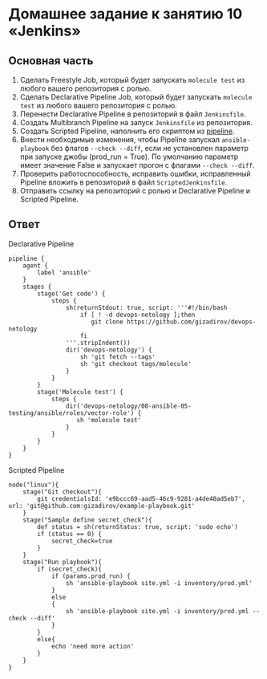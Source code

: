 # Домашнее задание к занятию 10 «Jenkins»

## Основная часть

1. Сделать Freestyle Job, который будет запускать `molecule test` из любого вашего репозитория с ролью.
2. Сделать Declarative Pipeline Job, который будет запускать `molecule test` из любого вашего репозитория с ролью.
3. Перенести Declarative Pipeline в репозиторий в файл `Jenkinsfile`.
4. Создать Multibranch Pipeline на запуск `Jenkinsfile` из репозитория.
5. Создать Scripted Pipeline, наполнить его скриптом из [pipeline](./pipeline).
6. Внести необходимые изменения, чтобы Pipeline запускал `ansible-playbook` без флагов `--check --diff`, если не установлен параметр при запуске джобы (prod_run = True). По умолчанию параметр имеет значение False и запускает прогон с флагами `--check --diff`.
7. Проверить работоспособность, исправить ошибки, исправленный Pipeline вложить в репозиторий в файл `ScriptedJenkinsfile`.
8. Отправить ссылку на репозиторий с ролью и Declarative Pipeline и Scripted Pipeline.

## Ответ

Declarative Pipeline
```
pipeline {
    agent {
        label 'ansible'
    }
    stages {
        stage('Get code') {
            steps {
                sh(returnStdout: true, script: '''#!/bin/bash
                    if [ ! -d devops-netology ];then
                       git clone https://github.com/gizadirov/devops-netology
                    fi
                '''.stripIndent())
                dir('devops-netology') {
                    sh 'git fetch --tags'
                    sh 'git checkout tags/molecule'
                }
            }
        }
        stage('Molecule test') {
            steps {
                dir('devops-netology/08-ansible-05-testing/ansible/roles/vector-role') {
                   sh 'molecule test'
                }
            }
        }
    }
}
```

Scripted Pipeline
```
node("linux"){
    stage("Git checkout"){
        git credentialsId: 'e9bccc69-aad5-46c9-9281-a4de40ad5eb7', url: 'git@github.com:gizadirov/example-playbook.git'
    }
    stage("Sample define secret_check"){
        def status = sh(returnStatus: true, script: 'sudo echo')
        if (status == 0) {
            secret_check=true
        }
    }
    stage("Run playbook"){
        if (secret_check){
            if (params.prod_run) {
                sh 'ansible-playbook site.yml -i inventory/prod.yml'
            }
            else
            {
                sh 'ansible-playbook site.yml -i inventory/prod.yml --check --diff'
            }
        }
        else{
            echo 'need more action'
        }
    }
}
```